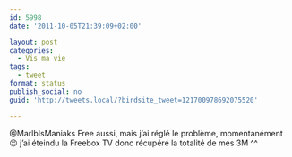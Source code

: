 ```yaml
---
id: 5998
date: '2011-10-05T21:39:09+02:00'

layout: post
categories:
  - Vis ma vie
tags:
  - tweet
format: status
publish_social: no
guid: 'http://tweets.local/?birdsite_tweet=121700978692075520'

---
```


@MarlbIsManiaks Free aussi, mais j’ai réglé le problème, momentanément 😉 j’ai éteindu la Freebox TV donc récupéré la totalité de mes 3M ^^